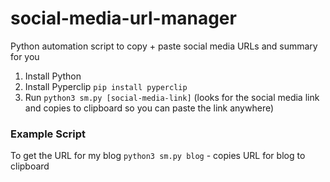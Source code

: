 # social-media-url-manager
Python automation script to copy + paste social media URLs and summary for you

1. Install Python 
2. Install Pyperclip `pip install pyperclip`
3. Run `python3 sm.py [social-media-link]` (looks for the social media link and copies to clipboard so you can paste the link anywhere)

### Example Script
To get the URL for my blog 
`python3 sm.py blog` - copies URL for blog to clipboard 

